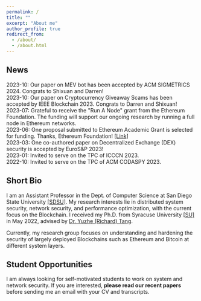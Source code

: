 ```yaml
---
permalink: /
title: ""
excerpt: "About me"
author_profile: true
redirect_from: 
  - /about/
  - /about.html
---
```


News
----
2023-10: Our paper on MEV bot has been accepted by ACM SIGMETRICS 2024. Congrats to Shixuan and Darren!  
2023-10: Our paper on Cryptocurrency Giveaway Scams has been accepted by IEEE Blockchain 2023. Congrats to Darren and Shixuan!  
2023-07: Grateful to receive the "Run A Node" grant from the Ethereum Foundation. The funding will support our ongoing research by running a full node in Ethereum networks.  
2023-06: One proposal submitted to Ethereum Academic Grant is selected for funding. Thanks, Ethereum Foundation! [[Link]](https://blog.ethereum.org/2023/06/28/academic-grants-round-23)  
2023-03: One co-authored paper on Decentralized Exchange (DEX) security is accepted by EuroS&P 2023!  
2023-01: Invited to serve on the TPC of ICCCN 2023.  
2022-10: Invited to serve on the TPC of ACM CODASPY 2023.

Short Bio
----
I am an Assistant Professor in the Dept. of Computer Science at San Diego State University [[SDSU]](https://cs.sdsu.edu/). My research interests lie in distributed system security, network security, and performance optimization, with the current focus on the Blockchain. I received my Ph.D. from Syracuse University [[SU]](http://eng-cs.syr.edu/our-departments/electrical-engineering-and-computer-science) in May 2022, advised by [Dr. Yuzhe (Richard) Tang](http://tristartom.github.io/). 

Currently, my research group focuses on understanding and hardening the security of largely deployed Blockchains such as Ethereum and Bitcoin at different system layers.

Student Opportunities
----
 I am always looking for self-motivated students to work on system and network security. If you are interested, **please read our recent papers** before sending me an email with your CV and transcripts.


